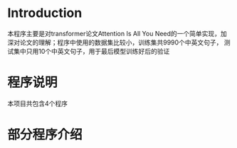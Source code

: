 # Introduction
本程序主要是对transformer论文Attention Is All You Need的一个简单实现，加深对论文的理解；程序中使用的数据集比较小，训练集共9990个中英文句子，
测试集中只用10个中英文句子，用于最后模型训练好后的验证

# 程序说明
本项目共包含4个程序

# 部分程序介绍
